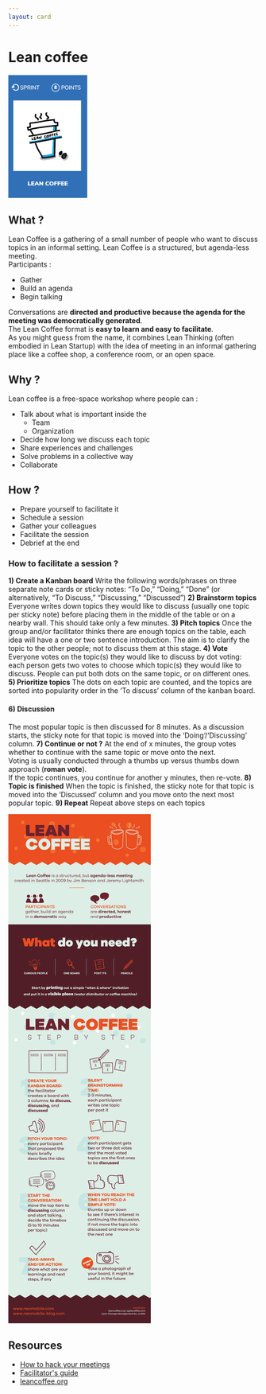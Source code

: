 ```yaml
---
layout: card
---
```


# Lean coffee
![Lean coffee](images/lean-coffee.png)

## What ?
Lean Coffee is a gathering of a small number of people who want to discuss topics in an informal setting. 
Lean Coffee is a structured, but agenda-less meeting.  
Participants :
* Gather
* Build an agenda
* Begin talking  

Conversations are **directed and productive because the agenda for the meeting was democratically generated**.  
The Lean Coffee format is **easy to learn and easy to facilitate**.  
As you might guess from the name, it combines Lean Thinking (often embodied in Lean Startup) with the idea of meeting in an informal gathering place like a coffee shop, a conference room, or an open space.

## Why ?
Lean coffee is a free-space workshop where people can :
* Talk about what is important inside the
    * Team
    * Organization
* Decide how long we discuss each topic
* Share experiences and challenges
* Solve problems in a collective way
* Collaborate

## How ?
* Prepare yourself to facilitate it
* Schedule a session
* Gather your colleagues
* Facilitate the session
* Debrief at the end

### How to facilitate a session ?
**1) Create a Kanban board**
Write the following words/phrases on three separate note cards or sticky notes: “To Do,” “Doing,” “Done” (or alternatively, “To Discuss,” “Discussing,” “Discussed”)
**2) Brainstorm topics**
Everyone writes down topics they would like to discuss (usually one topic per sticky note) before placing them in the middle of the table or on a nearby wall. This should take only a few minutes.
**3) Pitch topics**
Once the group and/or facilitator thinks there are enough topics on the table, each idea will have a one or two sentence introduction. The aim is to clarify the topic to the other people; not to discuss them at this stage.
**4) Vote**
Everyone votes on the topic(s) they would like to discuss by dot voting: each person gets two votes to choose which topic(s) they would like to discuss. People can put both dots on the same topic, or on different ones.
**5) Prioritize topics**
The dots on each topic are counted, and the topics are sorted into popularity order in the ‘To discuss’ column of the kanban board.
#### 6) Discussion
The most popular topic is then discussed for 8 minutes. As a discussion starts, the sticky note for that topic is moved into the ‘Doing‘/‘Discussing’ column.
**7) Continue or not ?**
At the end of x minutes, the group votes whether to continue with the same topic or move onto the next.  
Voting is usually conducted through a thumbs up versus thumbs down approach (**roman vote**).  
If the topic continues, you continue for another y minutes, then re-vote.
**8) Topic is finished**
When the topic is finished, the sticky note for that topic is moved into the ‘Discussed’ column and you move onto the next most popular topic.
**9) Repeat**
Repeat above steps on each topics

![Lean coffee](images/lean-coffee2.png)

## Resources
* [How to hack your meetings](http://www.neomobile.com/multimedia/lean-coffee-how-to-hack-your-meetings/)
* [Facilitator's guide](https://medium.com/agile-outside-the-box/lean-coffee-facilitator-s-guide-d79d9f13d0a9)
* [leancoffee.org](http://leancoffee.org/)
